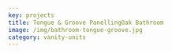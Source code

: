 ```yaml
---
key: projects
title: Tongue & Groove PanellingOak Bathroom
image: /img/bathroom-tongue-groove.jpg
category: vanity-units
---
```


